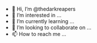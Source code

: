 - 👋 Hi, I’m @thedarkreapers
- 👀 I’m interested in ...
- 🌱 I’m currently learning ...
- 💞️ I’m looking to collaborate on ...
- 📫 How to reach me ...

<!---
thedarkreapers/thedarkreapers is a ✨ special ✨ repository because its `README.md` (this file) appears on your GitHub profile.
You can click the Preview link to take a look at your changes.
--->

